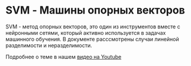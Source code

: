 # SVM - Машины опорных векторов
SVM - метод опорных векторов, это один из инструментов вместе с нейронными сетями, который активно используется в задачах машинного обучения. В документе расссмотрены случаи линейной разделимости и неразделимости.

Подробнее о теме в нашем [видео на Youtube](https://youtu.be/riDUntu9C8Y) 
